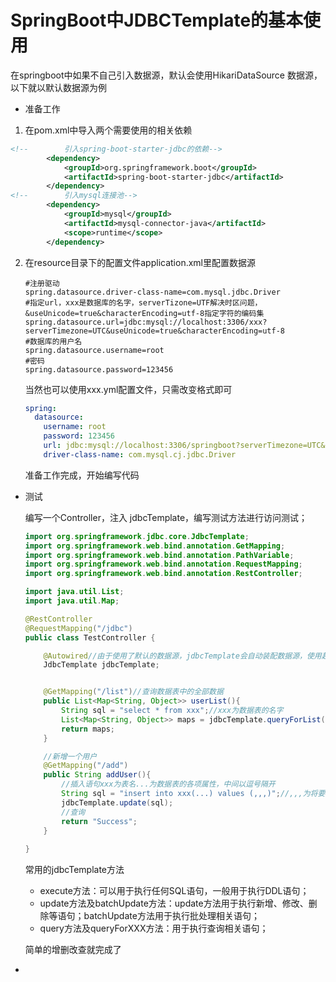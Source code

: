 # SpringBoot中JDBCTemplate的基本使用

在springboot中如果不自己引入数据源，默认会使用HikariDataSource 数据源，以下就以默认数据源为例

- 准备工作

1. 在pom.xml中导入两个需要使用的相关依赖

```xml
<!--        引入spring-boot-starter-jdbc的依赖-->
        <dependency>
            <groupId>org.springframework.boot</groupId>
            <artifactId>spring-boot-starter-jdbc</artifactId>
        </dependency>
<!--        引入mysql连接池-->
        <dependency>
            <groupId>mysql</groupId>
            <artifactId>mysql-connector-java</artifactId>
            <scope>runtime</scope>
        </dependency>
```

2. 在resource目录下的配置文件application.xml里配置数据源

   ```properties
   #注册驱动
   spring.datasource.driver-class-name=com.mysql.jdbc.Driver
   #指定url，xxx是数据库的名字，serverTizone=UTF解决时区问题，&useUnicode=true&characterEncoding=utf-8指定字符的编码集
   spring.datasource.url=jdbc:mysql://localhost:3306/xxx?serverTimezone=UTC&useUnicode=true&characterEncoding=utf-8
   #数据库的用户名
   spring.datasource.username=root
   #密码
   spring.datasource.password=123456
   ```

   当然也可以使用xxx.yml配置文件，只需改变格式即可

   ```yml
   spring:
     datasource:
       username: root
       password: 123456
       url: jdbc:mysql://localhost:3306/springboot?serverTimezone=UTC&useUnicode=true&characterEncoding=utf-8
       driver-class-name: com.mysql.cj.jdbc.Driver
   ```

   准备工作完成，开始编写代码

- 测试

  编写一个Controller，注入 jdbcTemplate，编写测试方法进行访问测试；

  ```java
  import org.springframework.jdbc.core.JdbcTemplate;
  import org.springframework.web.bind.annotation.GetMapping;
  import org.springframework.web.bind.annotation.PathVariable;
  import org.springframework.web.bind.annotation.RequestMapping;
  import org.springframework.web.bind.annotation.RestController;
  
  import java.util.List;
  import java.util.Map;
  
  @RestController
  @RequestMapping("/jdbc")
  public class TestController {
  
      @Autowired//由于使用了默认的数据源，jdbcTemplate会自动装配数据源，使用起来也不用再自己来关闭数据库连接
      JdbcTemplate jdbcTemplate;
  
  
      @GetMapping("/list")//查询数据表中的全部数据
      public List<Map<String, Object>> userList(){
          String sql = "select * from xxx";//xxx为数据表的名字
          List<Map<String, Object>> maps = jdbcTemplate.queryForList(sql);
          return maps;
      }
  
      //新增一个用户
      @GetMapping("/add")
      public String addUser(){
          //插入语句xxx为表名...为数据表的各项属性，中间以逗号隔开
          String sql = "insert into xxx(...) values (,,,)";//,,,为将要插入的值
          jdbcTemplate.update(sql);
          //查询
          return "Success";
      }
      
  }
  ```

  常用的jdbcTemplate方法

  - execute方法：可以用于执行任何SQL语句，一般用于执行DDL语句；
  - update方法及batchUpdate方法：update方法用于执行新增、修改、删除等语句；batchUpdate方法用于执行批处理相关语句；
  - query方法及queryForXXX方法：用于执行查询相关语句；

  简单的增删改查就完成了

- 

